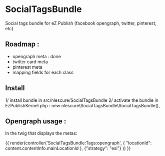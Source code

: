 SocialTagsBundle
================

Social tags bundle for eZ Publish (facebook opengraph, twitter, pinterest, etc)

## Roadmap :
- opengraph meta : done
- twitter card meta
- pinterest meta
- mapping fields for each class


## Install
1/ install bundle in src/nlescure/SocialTagsBundle
2/ activate the bundle in EzPublishKernel.php :
    new nlescure\SocialTagsBundle\SocialTagsBundle(),

## Opengraph usage :
In the twig that displays the metas:

{{ render(controller('SocialTagsBundle:Tags:opengraph', { "locationId": content.contentInfo.mainLocationId }, {"strategy": "esi"} )) }}

